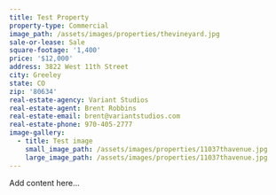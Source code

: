 ```yaml
---
title: Test Property
property-type: Commercial
image_path: /assets/images/properties/thevineyard.jpg
sale-or-lease: Sale
square-footage: '1,400'
price: '$12,000'
address: 3822 West 11th Street
city: Greeley
state: CO
zip: '80634'
real-estate-agency: Variant Studios
real-estate-agent: Brent Robbins
real-estate-email: brent@variantstudios.com
real-estate-phone: 970-405-2777
image-gallery:
  - title: Test image
    small_image_path: /assets/images/properties/11037thavenue.jpg
    large_image_path: /assets/images/properties/11037thavenue.jpg
---
```



Add content here…